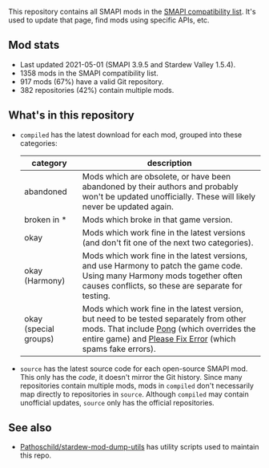 This repository contains all SMAPI mods in the [SMAPI compatibility list](https://stardewvalleywiki.com/Modding:SMAPI_compatibility).
It's used to update that page, find mods using specific APIs, etc.

## Mod stats
* Last updated 2021-05-01 (SMAPI 3.9.5 and Stardew Valley 1.5.4).
* 1358 mods in the SMAPI compatibility list.
* 917 mods (67%) have a valid Git repository.
* 382 repositories (42%) contain multiple mods.

## What's in this repository
* `compiled` has the latest download for each mod, grouped into these categories:

  category       | description
  -------------- | -----------
  abandoned      | Mods which are obsolete, or have been abandoned by their authors and probably won't be updated unofficially. These will likely never be updated again.
  broken in \*   | Mods which broke in that game version.
  okay           | Mods which work fine in the latest versions (and don't fit one of the next two categories).
  okay (Harmony) | Mods which work fine in the latest versions, and use Harmony to patch the game code. Using many Harmony mods together often causes conflicts, so these are separate for testing.
  okay (special groups) | Mods which work fine in the latest version, but need to be tested separately from other mods. That include [Pong](https://www.nexusmods.com/stardewvalley/mods/1994) (which overrides the entire game) and [Please Fix Error](https://www.nexusmods.com/stardewvalley/mods/6492) (which spams fake errors).

* `source` has the latest source code for each open-source SMAPI mod. This only has the _code_, it
  doesn't mirror the Git history. Since many repositories contain multiple mods, mods in `compiled`
  don't necessarily map directly to repositories in `source`. Although `compiled` may contain
  unofficial updates, `source` only has the official repositories.

## See also
* [Pathoschild/stardew-mod-dump-utils](https://github.com/Pathoschild/stardew-mod-dump-utils) has
  utility scripts used to maintain this repo.
